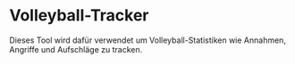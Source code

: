 # Volleyball-Tracker

Dieses Tool wird dafür verwendet um Volleyball-Statistiken wie Annahmen, Angriffe und Aufschläge zu tracken.
